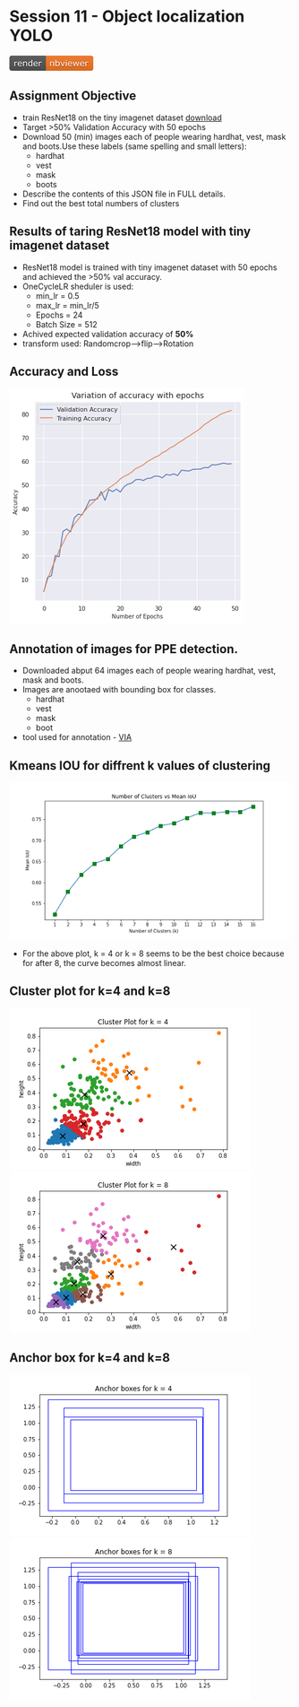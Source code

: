 # Session 11 - Object localization YOLO
[![Open Jupyter Notebook](images/nbviewer_badge.png)](https://github.com/millermuttu/TSAI-EVA5/blob/master/week12/EVA5_session_12.ipynb)

## Assignment Objective
* train ResNet18 on the tiny imagenet dataset [download](http://cs231n.stanford.edu/tiny-imagenet-200.zip)
* Target >50% Validation Accuracy with 50 epochs
* Download 50 (min) images each of people wearing hardhat, vest, mask and boots.Use these labels (same spelling and small letters):
  - hardhat
  - vest
  - mask
  - boots
* Describe the contents of this JSON file in FULL details. 
* Find out the best total numbers of clusters

## Results of taring ResNet18 model with tiny imagenet dataset
 * ResNet18 model is trained with tiny imagenet dataset with 50 epochs and achieved the >50% val accuracy.
 * OneCycleLR sheduler is used:
   - min_lr = 0.5
   - max_lr = min_lr/5
   - Epochs = 24
   - Batch Size = 512
 * Achived expected validation accuracy of **50%**
 * transform used: Randomcrop-->flip-->Rotation

## Accuracy and Loss
![i](images/accu.png)

## Annotation of images for PPE detection.
* Downloaded abput 64 images each of people wearing hardhat, vest, mask and boots.
* Images are anootaed with bounding box for classes.
  - hardhat
  - vest
  - mask
  - boot
* tool used for annotation - [VIA](http://www.robots.ox.ac.uk/~vgg/software/via/via_demo.html) 
## Kmeans IOU for diffrent k values of clustering
![i2](images/kmeans_iou.png)
* For the above plot, k = 4 or k = 8 seems to be the best choice because for after 8, the curve becomes almost linear.

## Cluster plot for k=4 and k=8
![i3](images/cluster_plot_k4.png) ![i4](images/cluster_plot_k8.png)

## Anchor box for k=4 and k=8
![i5](images/anchor_bbox_k4.png) ![i6](images/anchor_bbox_k8.png)
